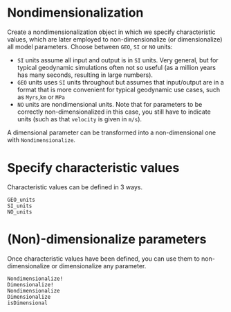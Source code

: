 # Nondimensionalization

Create a nondimensionalization object in which we specify characteristic values, which are later employed to non-dimensionalize (or dimensionalize) all model parameters. Choose between `GEO`, `SI` or `NO` units:
- `SI` units assume all input and output is in `SI` units. Very general, but for typical geodynamic simulations often not so useful (as a million years has many seconds, resulting in large numbers).
- `GEO` units uses `SI` units throughout but assumes that input/output are in a format that is more convenient for typical geodynamic use cases, such as `Myrs`,`km` or `MPa`
- `NO` units are nondimensional units. Note that for parameters to be correctly non-dimensionalized in this case, you still have to indicate units (such as that `velocity` is given in `m/s`).

A dimensional parameter can be transformed into a non-dimensional one with `Nondimensionalize`.
# Specify characteristic values
Characteristic values can be defined in 3 ways.

```@docs
GEO_units
SI_units
NO_units
```

# (Non)-dimensionalize parameters
Once characteristic values have been defined, you can use them to non-dimensionalize or dimensionalize any parameter.
```@docs
Nondimensionalize!
Dimensionalize!
Nondimensionalize
Dimensionalize
isDimensional
```